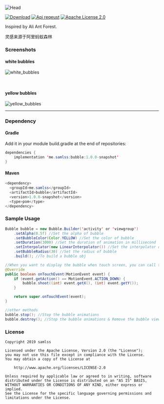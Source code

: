 ![Head](https://github.com/samlss/Bubble/blob/master/screenshots/head.gif)

 [![Download](https://api.bintray.com/packages/samlss/maven/bubble/images/download.svg?version=1.0.0-snapshot)](https://bintray.com/samlss/maven/bubble/1.0.0-snapshot/link) [![Api reqeust](https://img.shields.io/badge/API-11+-brightgreen.svg?style=flat)](https://android-arsenal.com/api?level=11#l11) [![Apache License 2.0](https://img.shields.io/hexpm/l/plug.svg)](https://github.com/samlss/Bubble/blob/master/LICENSE)  

Inspired by Ali Ant Forest.

灵感来源于阿里蚂蚁森林

### Screenshots

#### white bubbles

![white_bubbles](https://github.com/samlss/Bubble/blob/master/screenshots/screenshot1.gif)

<br>

#### yellow bubbles

![yellow_bubbles](https://github.com/samlss/Bubble/blob/master/screenshots/screenshot2.gif)



------
### Dependency

#### Gradle
Add it in your module build.gradle at the end of repositories:
  ```java
  dependencies {
      implementation 'me.samlss:bubble:1.0.0-snapshot'
  }
  ```

#### Maven
```java
<dependency>
  <groupId>me.samlss</groupId>
  <artifactId>bubble</artifactId>
  <version>1.0.0-snapshot</version>
  <type>pom</type>
</dependency>
```

### Sample Usage

```java
Bubble bubble = new Bubble.Builder('activity' or 'viewgroup')
    .setAlpha(0.5f) //Set the alpha of bubble
    .setBubbleColor(Color.YELLOW) //Set the color of bubble
    .setDuration(3000) //Set the duration of animation in millisecond
    .setInterpolator(new LinearInterpolator()) //Set the interpolator of animation
    .setBubbleRadius(30) //Set the radius of bubble
    .build(); //To build a bubble obj

//When you want to display the bubble when touch screen, you can call the below method like:
@Override
public boolean onTouchEvent(MotionEvent event) {
    if (event.getAction() == MotionEvent.ACTION_DOWN) {
        bubble.shoot((int) event.getX(), (int) event.getY());
    }

    return super.onTouchEvent(event);
}

//other methods
bubble.stop(); //Stop the bubble animations
bubble.destroy(); //Stop the bubble animations & Remove the bubble view so that you can not show bubbles anymore

```


### License

```
Copyright 2019 samlss

Licensed under the Apache License, Version 2.0 (the "License");
you may not use this file except in compliance with the License.
You may obtain a copy of the License at

    http://www.apache.org/licenses/LICENSE-2.0

Unless required by applicable law or agreed to in writing, software
distributed under the License is distributed on an "AS IS" BASIS,
WITHOUT WARRANTIES OR CONDITIONS OF ANY KIND, either express or implied.
See the License for the specific language governing permissions and
limitations under the License.
```
